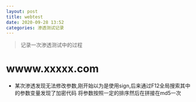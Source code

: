 ```yaml
---
layout: post
title: webtest
date: 2020-09-28 13:52
categories: 渗透测试记录
---
```

> 记录一次渗透测试中的过程
# wwww.xxxxx.com
* 某次渗透发现无法修改参数,刚开始以为是使用sign,后来通过F12全局搜索其中的参数变量发现了加密代码
将参数按照一定的排序然后在拼接在md5一次
